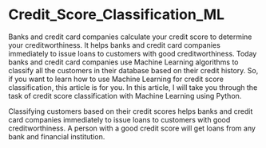 # Credit_Score_Classification_ML
Banks and credit card companies calculate your credit score to determine your creditworthiness. It helps banks and credit card companies immediately to issue loans to customers with good creditworthiness. Today banks and credit card companies use Machine Learning algorithms to classify all the customers in their database based on their credit history. So, if you want to learn how to use Machine Learning for credit score classification, this article is for you. In this article, I will take you through the task of credit score classification with Machine Learning using Python.

Classifying customers based on their credit scores helps banks and credit card companies immediately to issue loans to customers with good creditworthiness. A person with a good credit score will get loans from any bank and financial institution. 

